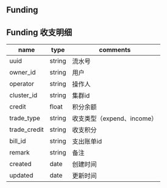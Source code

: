 ## Funding


## Funding 收支明细
name              |type    |comments
------------------|--------|-----------------------
uuid              |string  | 流水号
owner_id          |string  | 用户
operator          |string  | 操作人
cluster_id        |string  | 集群id
credit            |float   | 积分余额
trade_type        |string  | 收支类型（expend、income）
trade_credit      |string  | 收支积分
bill_id        |string  | 支出账单id
remark            |string  | 备注
created           |date    | 创建时间
updated           |date    | 更新时间
